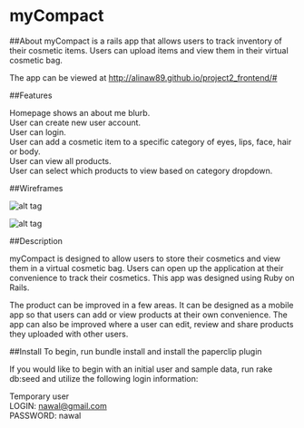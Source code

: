 # myCompact


##About
myCompact is a rails app that allows users to track inventory of their cosmetic items. Users can upload items and view them in their virtual cosmetic bag.

The app can be viewed at  http://alinaw89.github.io/project2_frontend/#

##Features

Homepage shows an about me blurb. </br>
User can create new user account.</br>
User can login.</br>
User can add a cosmetic item to a specific category of eyes, lips, face, hair or body. </br>
User can view all products.</br>
User can select which products to view based on category dropdown.

##Wireframes

![alt tag](http://i.imgur.com/WFymRox.png?1)

![alt tag](http://i.imgur.com/Vk53R5h.png?1)


##Description

myCompact is designed to allow users to store their cosmetics and view them in a virtual cosmetic bag. Users can open up the application at their convenience to track their cosmetics. This app was designed using Ruby on Rails.

The product can be improved in a few areas. It can be designed as a mobile app so that users can add or view products at their own convenience. The app can also be improved where a user can edit, review and share products they uploaded with other users.


##Install
To begin, run bundle install and install the paperclip plugin

If you would like to begin with an initial user and sample data, run rake db:seed and utilize the following login information:

Temporary user</br>
LOGIN:  nawal@gmail.com</br>
PASSWORD:  nawal






